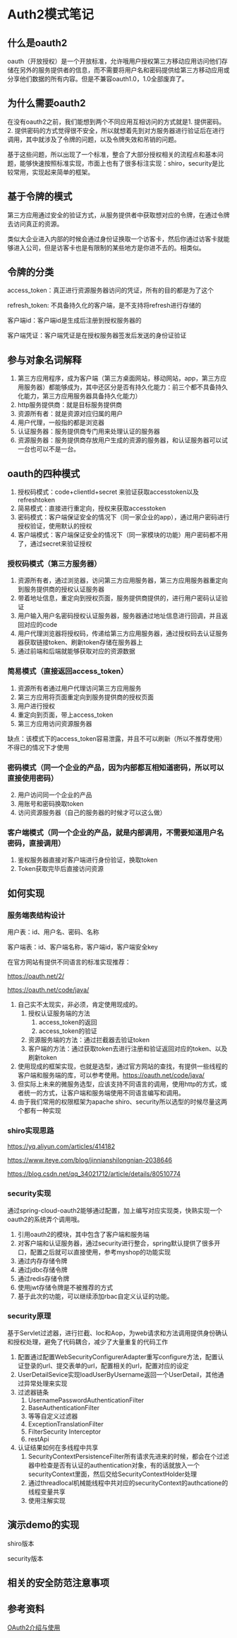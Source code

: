 # Auth2模式笔记

## 什么是oauth2

oauth（开放授权）是一个开放标准，允许哦用户授权第三方移动应用访问他们存储在另外的服务提供者的信息，而不需要将用户名和密码提供给第三方移动应用或分享他们数据的所有内容。但是不兼容oauth1.0，1.0全部废弃了。

## 为什么需要oauth2

在没有oauth2之前，我们能想到两个不同应用互相访问的方式就是1. 提供密码。2. 提供密码的方式觉得很不安全，所以就想着先到对方服务器进行验证后在进行调用，其中就涉及了令牌的问题，以及令牌失效和吊销的问题。

基于这些问题，所以出现了一个标准，整合了大部分授权相关的流程点和基本问题，能够快速按照标准实现，市面上也有了很多标注实现：shiro，security是比较常用，实现起来简单的框架。

## 基于令牌的模式

第三方应用通过安全的验证方式，从服务提供者中获取想对应的令牌，在通过令牌去访问真正的资源。

类似大企业进入内部的时候会通过身份证换取一个访客卡，然后你通过访客卡就能够进入公司，但是访客卡也是有限制的某些地方是你进不去的。相类似。

## 令牌的分类

access_token：真正进行资源服务器访问的凭证，所有的目的都是为了这个

refresh_token: 不具备持久化的客户端，是不支持将refresh进行存储的

客户端id：客户端id是生成后注册到授权服务器的

客户端凭证：客户端凭证是在授权服务器签发后发送的身份证验证

## 参与对象名词解释

1. 第三方应用程序，成为客户端（第三方桌面网站，移动网站，app，第三方应用服务器）都能够成为，其中还区分是否有持久化能力：前三个都不具备持久化能力，第三方应用服务器具备持久化能力）
2. http服务提供商：就是目标服务提供商
3. 资源所有者：就是资源对应归属的用户
4. 用户代理，一般指的都是浏览器
5. 认证服务器：服务提供商专门用来处理认证的服务器
6. 资源服务器：服务提供商存放用户生成的资源的服务器，和认证服务器可以试一台也可以不是一台。

## oauth的四种模式

1. 授权码模式：code+clientId+secret 来验证获取accesstoken以及refreshtoken
2. 简易模式：直接进行重定向，授权来获取accesstoken
3. 密码模式：客户端保证安全的情况下（同一家企业的app），通过用户密码进行授权验证，使用默认的授权
4. 客户端模式：客户端保证安全的情况下（同一家模块的功能）用户密码都不用了，通过secret来验证授权

### 授权码模式（第三方服务器）

1. 资源所有者，通过浏览器，访问第三方应用服务器，第三方应用服务器重定向到服务提供商的授权认证服务器
2. 带着地址信息，重定向到授权页面，服务提供商提供的，进行用户密码认证验证
3. 用户输入用户名密码授权认证服务器，服务器通过地址信息进行回调，并且返回对应的code
4. 用户代理浏览器将授权码，传递给第三方应用服务器，通过授权码去认证服务器获取链接token、刷新token存储在服务器上
5. 通过前端和后端就能够获取对应的资源数据

### 简易模式（直接返回access_token）

1. 资源所有者通过用户代理访问第三方应用服务
2. 第三方应用将页面重定向到服务提供商的授权页面
3. 用户进行授权
4. 重定向到页面，带上access_token
5. 第三方应用访问资源服务器

缺点：该模式下的access_token容易泄露，并且不可以刷新（所以不推荐使用）不得已的情况下才使用

### 密码模式（同一个企业的产品，因为内部都互相知道密码，所以可以直接使用密码）

2. 用户访问同一个企业的产品
2. 用账号和密码换取token
3. 访问资源服务器（自己的服务器的时候才可以这么做）

### 客户端模式（同一个企业的产品，就是内部调用，不需要知道用户名密码，直接调用）

1. 鉴权服务器直接对客户端进行身份验证，换取token
2. Token获取完毕后直接访问资源

## 如何实现

### 服务端表结构设计

用户表：id、用户名、密码、名称

客户端表：id、客户端名称，客户端id，客户端安全key

在官方网站有提供不同语言的标准实现推荐：

https://oauth.net/2/

https://oauth.net/code/java/

1. 自己实不太现实，非必须，肯定使用现成的。
   1. 授权认证服务端的方法
      1. access_token的返回
      2. access_token的验证
   2. 资源服务端的方法：通过拦截器去验证token
   3. 客户端的方法：通过获取token去进行注册和验证返回对应的token、以及刷新token
2. 使用现成的框架实现，也就是选型，通过官方网站的查找，有提供一些线程的客户端和服务端的库，可以参考使用。https://oauth.net/code/java/
3. 但实际上未来的微服务选型，应该支持不同语言的调用，使用http的方式，或者统一的方式，让客户端和服务端使用不同语言编写和调用。
4. 由于我们常用的权限框架为apache shiro、security所以选型的时候尽量这两个都有一种实现

### shiro实现思路

https://yq.aliyun.com/articles/414182

https://www.iteye.com/blog/jinnianshilongnian-2038646

https://blog.csdn.net/qq_34021712/article/details/80510774

### security实现

通过spring-cloud-oauth2能够通过配置，加上编写对应实现类，快熟实现一个oauth2的系统弄个调用哦。

1. 引用oauth2的模块，其中包含了客户端和服务端
2. 对客户端和认证服务器，通过security进行整合，spring默认提供了很多开口，配置之后就可以直接使用，参考myshop的功能实现
3. 通过内存存储令牌
4. 通过jdbc存储令牌
5. 通过redis存储令牌
6. 使用jwt存储令牌是不被推荐的方式
7. 基于此次的功能，可以继续添加rbac自定义认证的功能。

### security原理

基于Servlet过滤器，进行拦截、Ioc和Aop，为web请求和方法调用提供身份确认和授权处理，避免了代码耦合，减少了大量重复的代码工作

1. 配置通过配置WebSecurityConfigurerAdapter重写configure方法，配置认证登录的url、提交表单的url，配置相关的url，配置对应的设定
2. UserDetailSevice实现loadUserByUsername返回一个UserDetail，其他通过异常处理来实现
3. 过滤器链条
   1. UsernamePasswordAuthenticationFilter
   2. BaseAuthenticationFilter
   3. 等等自定义过滤器
   4. ExceptionTranslationFilter
   5. FilterSecurity Interceptor
   6. restApi
4. 认证结果如何在多线程中共享
   1. SecurityContextPersistenceFilter所有请求先进来的时候，都会在个过滤器中检查是否有认证的authentication对象，有的话就放入一个securityContext里面，然后交给SecurityContextHolder处理
   2. 通过threadlocal机械能线程中共对应的securityContext的authcatione的线程变量共享
   3. 使用注解实现

## 演示demo的实现

shiro版本

security版本



## 相关的安全防范注意事项



## 参考资料

[OAuth2介绍与使用](https://baijiahao.baidu.com/s?id=1620083471706505859&wfr=spider&for=pc)

[]()